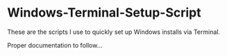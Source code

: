# Windows-Terminal-Setup-Script
These are the scripts I use to quickly set up Windows installs via Terminal.

Proper documentation to follow...

